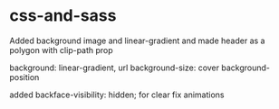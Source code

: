 # css-and-sass

Added background image and linear-gradient and made header as a polygon with clip-path prop

background: linear-gradient, url
background-size: cover
background-position

added backface-visibility: hidden; for clear fix animations